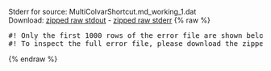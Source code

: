 Stderr for source:  MultiColvarShortcut.md_working_1.dat   
Download: [zipped raw stdout](MultiColvarShortcut.md_working_1.dat.plumed_master.stdout.txt.zip) - [zipped raw stderr](MultiColvarShortcut.md_working_1.dat.plumed_master.stderr.txt.zip) 
{% raw %}
<pre>
#! Only the first 1000 rows of the error file are shown below
#! To inspect the full error file, please download the zipped raw stderr file above
</pre>
{% endraw %}
